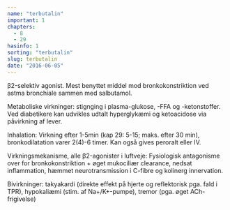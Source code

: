 ```yaml
---
name: "terbutalin"
important: 1
chapters:  
  - 8 
  - 29
hasinfo: 1
sorting: "terbutalin"
slug: terbutalin
date: "2016-06-05"
---
```


β2-selektiv agonist. Mest benyttet middel mod bronkokonstriktion ved astma bronchiale sammen med salbutamol. 

Metaboliske virkninger: stignging i plasma-glukose, -FFA og -ketonstoffer. Ved diabetikere kan udvikles udtalt hyperglykæmi og ketoacidose via påvirkning af lever. 

Inhalation: Virkning efter 1-5min (kap 29: 5-15; maks. efter 30 min), bronkodilatation varer 2(4)-6 timer. Kan også gives peroralt eller IV. 

Virkningsmekanisme, alle β2-agonister i luftveje: Fysiologisk antagonisme over for bronkokonstriktion + øget mukociliær clearance, nedsat inflammation, hæmmet neurotransmission i C-fibre og kolinerg innervation.

Bivirkninger: takyakardi (direkte effekt på hjerte og reflektorisk pga. fald i TPR), hypokaliæmi (stim. af Na+/K+-pumpe), tremor (pga. øget ACh-frigivelse)
